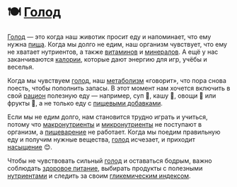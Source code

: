# 🍽️ [Голод](hunger.md)

[Голод](hunger.md) — это когда наш животик просит еду и напоминает, что ему нужна [пища](food2.md). Когда мы долго не едим, наш организм чувствует, что ему не хватает нутриентов, а также [витаминов](vitamins.md) и [минералов](minerals.md). А ещё у нас заканчиваются [калории](calories.md), которые дают энергию для игр, учёбы и веселья.

Когда мы чувствуем [голод](hunger.md), наш [метаболизм](metabolism.md) «говорит», что пора снова поесть, чтобы пополнить запасы. В этот момент нам хочется включить в свой [рацион](ration.md) полезную еду — например, суп 🍲, кашу 🥣, овощи 🥦 или фрукты 🍎, а не только еду с [пищевыми добавками](food_additives.md).

Если мы не едим долго, нам становится трудно играть и учиться, потому что [макронутриенты](macronutrients.md) и [микронутриенты](micronutients.md) не поступают в организм, а [пищеварение](digestion.md) не работает. Когда мы поедим правильную еду и получим нужные вещества, [голод](hunger.md) исчезает, и приходит [насыщение](saturation.md) 😊.

Чтобы не чувствовать сильный [голод](hunger.md) и оставаться бодрым, важно соблюдать [здоровое питание](healthy_eating.md), выбирать продукты с полезными [нутриентами](nutrient.md) и следить за своим [гликемическим индексом](glycemic_index.md).
